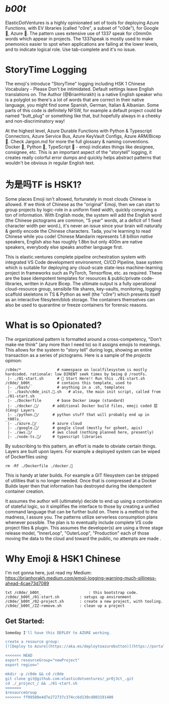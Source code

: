 # _b00t_
ElasticDotVentures is 
a highly opinionated set of tools for deploying Azure Functions, with EV libraries (called "c0re", a subset of "c0de"), for Google 👾, Azure 🤖.  The pattern uses extensive use of 1337 speak for c0mm0n words which appear in projects.  The 1337speak is mostly used to make pnemonics easier to spot when applications are failing at the lower levels, and to indicate logical role.  Use tab-complete and it's no issue. 

# StoryTime Logging
The emoji's introduce "StoryTime" logging including HSK 1 Chinese Vocabulary - Please Don't be intimidated.  Default settings leave English translations on.  The Author (@BrianHorakh) is a native English speaker who is a polyglot so there's a lot of words that are correct in their native language, you might find some Spanish, German, Italian & Albanian.  Some parts of this code is definitely NFSW, for example a default project could be named "butt_plug" or something like that, but hopefully always in a cheeky and non-discriminatory  way! 

At the highest level, Azure Durable Functions with Python & Typescript Connectors, Azure Service Bus, Azure KeyVault Configs, Azure ARM/Bicep 💪. Check Jargon.md for more the full glossary & naming conventions.  Docker 🐳, Python 🐍, TypeScript 🦄 - emoji indicates things like designee, consignee, etc.  This is an important aspect of the "storytell" logging, it creates really colorful error dumps and quickly helps abstract patterns that wouldn't be obvious in regular English text. 

# 为是吗TF is HSK1? 
Some places Emoji isn't allowed, fortunately in most clouds Chinese is allowed. If we think of Chinese as the "original" Emoji, then we can start to group projects by logic-role in a uniform fixed width, quickly conveying a ton of information.  With English mode, the system will add the English word (the Chinese pictograms are common, "5 year" words, at a deficit of 1 fixed character width per word.), it's never an issue since your brain will naturally & gently encode the Chinese characters. Tada, you're learning to read Chinese while you code!  Chinese Mandarin represents 1.8 billion _native_ speakers, English also has roughly 1.8bn but only 400m are native speakers, everybody else speaks another language first.   

This is elastic.ventures complete pipeline orchestration system with integrated VS Code development environemnt, CI/CD Pipeline, base system which is suitable for deploying any cloud-scale state-less machine-learning project in frameworks such as PyTorch, Tensorflow, etc. as required.  These are the base idempotent templates for resources & public/private code-libraries, written in Azure Bicep. 
The ultimate output is a fully operational cloud-resource group, sensibile file shares, key-vaults, monitoring, logging scaffold skeletons in TS & Python as well (the "c0re") which presents itself as an interactive filesytem/blob storage.  The containers themselves can also be used to quarantine or freeze containers for forensic reasons.  

# What is so Opionated? 
The organizational pattern is formatted around a cross-competency, "Don't make me think" (any more than I need to) so it
assigns emojis to meanings.  This allows for the system to "story tell" during logs, showing an entire transaction as a series of pictograms.    Here is a sample of the _projects_ opinion: 

```
/c0de/*                # namespace on localfilesystem is mostly hardcoded. rationale: low DIRENT seek times by being @ /rootFs. 
 |- ./01-start.sh      # 🍰 Start Here!! Run this ./01-start.sh  
/c0de/_b00t_           # contains this template, used to 
 |- ./bash/            # anything in a .sh, templates
 |- ./bash/c0de_init.🚀.sh   # also, the main init script, called from ./01-start.sh 
 |- ./Dockerfile       # base Docker image (standard)
 |- ./docker.🐳/      # additional Docker build files, emoji coded 层 (Céng) Layers
 |- ./python.🐍/      # python stuff that will probably end up in _t00ls_
 |- ./azure.🤖/       # azure cloud 
 |- ./google.👾/      # google cloud (mostly for gsheet, apis) 
 |- ./aws.🦉/         # aws cloud (nothing planned here, presently) 
 |- ./node-ts.🦄/     # typescript libraries
```

By subscribing to this pattern, an effort is made to obviate certain things.  Layers are built upon layers. 
For example a deployed system can be wiped of Dockerfiles using:
```
rm -Rf ./Dockerfile ./docker.🐳
```
This is handy at later builds.  For example a GIT filesystem can be stripped of utilities that is no longer needed.  Once that is compressed at a Docker Buildx layer then that information has destroyed during the idempotent container creation. 

It assumes the author will (ultimately) decide to end up using a combination of stateful logic, so it simplifies the interface to those by creating a unified command language that can be further build on.  There is a method to the madness, I assure you.  The patterns utilize serverless consumption plans whenever possible.  The plan is to eventually include complete VS code project files & plugin.    This assumes the developer(s) are using a three stage release model, "InnerLoop", "OuterLoop", "Production" each of those moving the data to the cloud and toward the public, no attempts are made . 

# Why Emoji & HSK1 Chinese
I'm not gonna here, just read my Medium:
https://brianhorakh.medium.com/emoji-logging-warning-much-silliness-ahead-4cae73d7089


``txt
/c0de/_b00t_                     : this bootstrap code.
/c0de/_b00t_/01-start.sh         : setups up environment
/c0de/_b00t_/02-project.sh       : create a new project, with tooling. 
/c0de/_b00t_/ZZ-remove.sh        : clean up a project 
``


## Get Started: 
```bash
Someday I'll have this DEPLOY to AZURE working.

create a resource group:
[![Deploy to Azure](https://aka.ms/deploytoazurebutton)](https://portal.azure.com/#create/Microsoft.Template/uri/https%3A%2F%2Fraw.githubusercontent.com%2FAzure%2Fazure-quickstart-templates%2Fmaster%2F101-storage-account-create%2Fazuredeploy.json)

<<<<<<< HEAD
export resourceGroup="newProject"
export region="

mkdir -p /c0de && cd /c0de
git clone git@github.com:elasticdotventures/_pr0j3ct_.git
cd ./_project_/ && ./01-start.sh
=======
$resourceGroup
>>>>>>> ff99580e4d7e272737c374cc6d130cd803191400

```

# 

